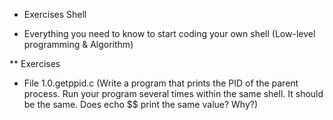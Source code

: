 * Exercises Shell
- Everything you need to know to start coding your own shell (Low-level programming & Algorithm)

** Exercises
- File 1.0.getppid.c (Write a program that prints the PID of the parent process. Run your program several times within the same shell. It should be the same. Does echo $$ print the same value? Why?)